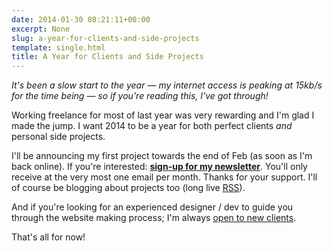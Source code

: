 ```yaml
---
date: 2014-01-30 08:21:11+00:00
excerpt: None
slug: a-year-for-clients-and-side-projects
template: single.html
title: A Year for Clients and Side Projects
---
```


_It's been a slow start to the year — my internet access is peaking at 15kb/s for the time being — so if you're reading this, I've got through!_

Working freelance for most of last year was very rewarding and I'm glad I made the jump. I want 2014 to be a year for both perfect clients _and_ personal side projects.

I'll be announcing my first project towards the end of Feb (as soon as I'm back online). If you're interested: **[sign-up for my newsletter](http://eepurl.com/M2I9P)**. You'll only receive at the very most one email per month. Thanks for your support. I'll of course be blogging about projects too (long live [RSS](https://dbushell.com/rss/)).

And if you're looking for an experienced designer / dev to guide you through the website making process; I'm always [open to new clients](/contact/).

That's all for now!
